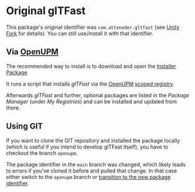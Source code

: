 # Original glTFast

This package's original identifier was `com.atteneder.gltfast` (see [Unity Fork][fork] for details). You can still use/install it with that identifier.

## Via [OpenUPM][OpenUPM]

The recommended way to install is to download and open the [Installer Package](https://package-installer.glitch.me/v1/installer/OpenUPM/com.atteneder.gltfast?registry=https%3A%2F%2Fpackage.openupm.com&scope=com.atteneder)

It runs a script that installs *glTFast* via the [OpenUPM][OpenUPM] [scoped registry](https://docs.unity3d.com/Manual/upm-scoped.html).

Afterwards *glTFast* and further, optional packages are listed in the *Package Manager* (under *My Registries*) and can be installed and updated from there.

## Using GIT

If you want to clone the GIT repository and installed the package locally (which is useful if you intend to develop glTFast itself), you have to checkout the branch `openupm`.

The package identifier in the `main` branch was changed, which likely leads to errors if you've cloned it before and pulled that change. In that case either switch to the `openupm` branch or [transition to the new package identifier][transition].

[fork]: ./UpgradeGuides#unity-fork
[transition]: ./UpgradeGuides#transition-to-unity-gltfast
[OpenUPM]: https://openupm.com/
